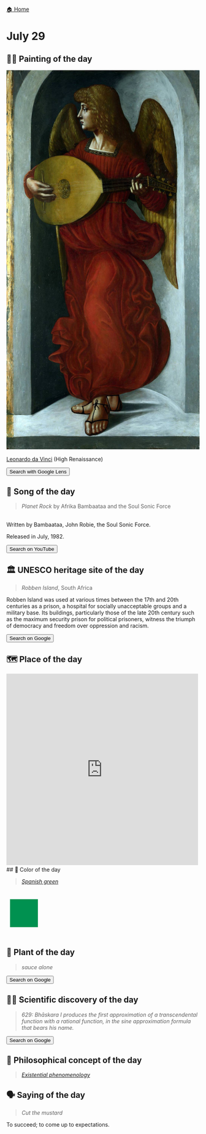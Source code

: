 
[🏠 Home](../../index.md)

# July 29

## 🧑‍🎨 Painting of the day

<img width="600" src="../img/Leonardo_da_Vinci_4.jpg">

[Leonardo da Vinci](http://en.wikipedia.org/wiki/Leonardo_da_Vinci) (High Renaissance)

<button class="btn btn-success"
onclick=" window.open('https://lens.google.com/uploadbyurl?url=https://iretes.github.io/one-a-day/data/img/Leonardo_da_Vinci_4.jpg','_blank')">
Search with Google Lens
</button>

## 🎼 Song of the day

> *Planet Rock*
by Afrika Bambaataa and the Soul Sonic Force

<br />Written by Bambaataa, John Robie, the Soul Sonic Force.

Released in July, 1982.

<button class="btn btn-success"
onclick=" window.open('http://www.youtube.com/search?q=Planet Rock by Afrika Bambaataa and the Soul Sonic Force','_blank')">
Search on YouTube
</button>

## 🏛️ UNESCO heritage site of the day

> *Robben Island*, South Africa

<p>Robben Island was used at various times between the 17th and 20th centuries as a prison, a hospital for socially unacceptable groups and a military base. Its buildings, particularly those of the late 20th century such as the maximum security prison for political prisoners, witness the triumph of democracy and freedom over oppression and racism.</p>

<button class="btn btn-success"
onclick=" window.open('http://www.google.com/search?q=Robben Island','_blank')">
Search on Google
</button>

## 🗺️ Place of the day

<iframe
src="https://www.mapcrunch.com"
name="mapcrunch"
width="500"
height="500"
allowTransparency="true"
scrolling="no"
frameborder="0"
>
</iframe>
## 🎨 Color of the day

> *[Spanish green](https://en.wikipedia.org/wiki/Shades_of_green#Spanish_green)*

<div style="color:#009150; font-size: 100px;">&#9632;</div>

## 🌿 Plant of the day

> *sauce alone*

<button class="btn btn-success"
onclick=" window.open('http://www.google.com/search?q=sauce alone','_blank')">
Search on Google
</button>

## 🧑‍🔬 Scientific discovery of the day

> *629: Bhāskara I produces the first approximation of a transcendental function with a rational function, in the sine approximation formula that bears his name.*

<button class="btn btn-success"
onclick=" window.open('http://www.google.com/search?q=629: Bhāskara I produces the first approximation of a transcendental function with a rational function, in the sine approximation formula that bears his name.','_blank')">
Search on Google
</button>

## 💭 Philosophical concept of the day

> *[Existential phenomenology](https://en.wikipedia.org/wiki/Existential_phenomenology)*

## 🗣️ Saying of the day

> *Cut the mustard*

To succeed; to come up to expectations.

